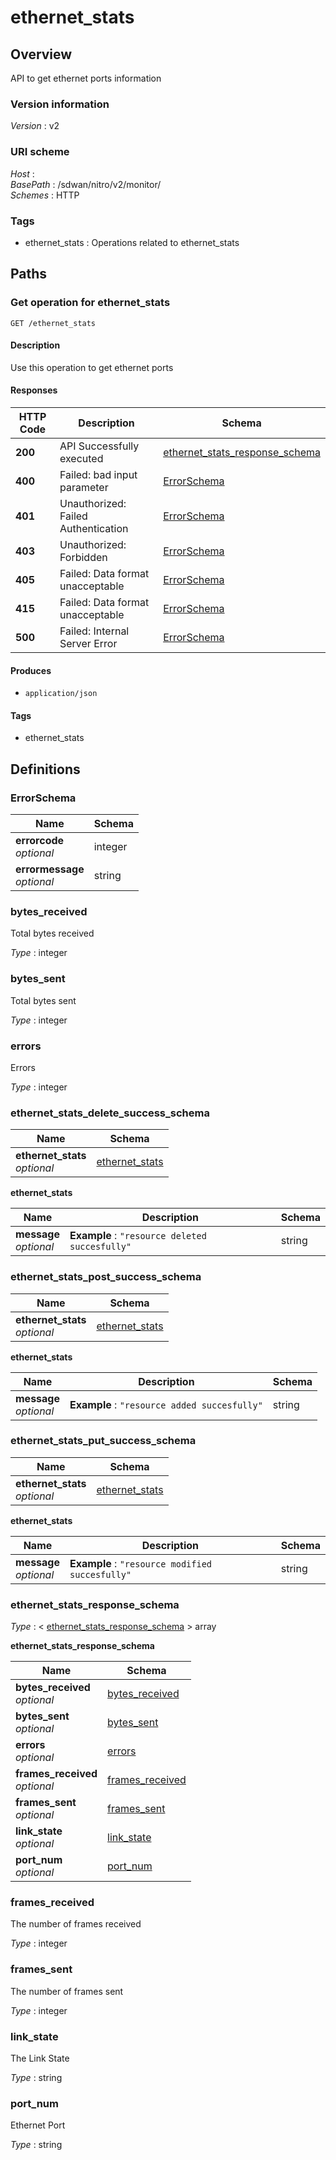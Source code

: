 # ethernet\_stats


<a name="overview"></a>
## Overview
API to get ethernet ports information


### Version information
*Version* : v2


### URI scheme
*Host* : <MGMT-IP>  
*BasePath* : /sdwan/nitro/v2/monitor/  
*Schemes* : HTTP


### Tags

* ethernet\_stats : Operations related to ethernet\_stats 




<a name="paths"></a>
## Paths

<a name="ethernet\_stats-get"></a>
### Get operation for ethernet\_stats
```
GET /ethernet_stats
```


#### Description
Use this operation to get ethernet ports


#### Responses

|HTTP Code|Description|Schema|
|---|---|---|
|**200**|API Successfully executed|[ethernet\_stats\_response\_schema](#ethernet\_stats\_response\_schema)|
|**400**|Failed: bad input parameter|[ErrorSchema](#errorschema)|
|**401**|Unauthorized: Failed Authentication|[ErrorSchema](#errorschema)|
|**403**|Unauthorized: Forbidden|[ErrorSchema](#errorschema)|
|**405**|Failed: Data format unacceptable|[ErrorSchema](#errorschema)|
|**415**|Failed: Data format unacceptable|[ErrorSchema](#errorschema)|
|**500**|Failed: Internal Server Error|[ErrorSchema](#errorschema)|


#### Produces

* `application/json`


#### Tags

* ethernet\_stats




<a name="definitions"></a>
## Definitions

<a name="errorschema"></a>
### ErrorSchema

|Name|Schema|
|---|---|
|**errorcode**  <br>*optional*|integer|
|**errormessage**  <br>*optional*|string|


<a name="bytes\_received"></a>
### bytes\_received
Total bytes received

*Type* : integer


<a name="bytes\_sent"></a>
### bytes\_sent
Total bytes sent

*Type* : integer


<a name="errors"></a>
### errors
Errors

*Type* : integer


<a name="ethernet\_stats\_delete\_success\_schema"></a>
### ethernet\_stats\_delete\_success\_schema

|Name|Schema|
|---|---|
|**ethernet\_stats**  <br>*optional*|[ethernet\_stats](#ethernet\_stats\_delete\_success\_schema-ethernet\_stats)|

<a name="ethernet\_stats\_delete\_success\_schema-ethernet\_stats"></a>
**ethernet\_stats**

|Name|Description|Schema|
|---|---|---|
|**message**  <br>*optional*|**Example** : `"resource deleted succesfully"`|string|


<a name="ethernet\_stats\_post\_success\_schema"></a>
### ethernet\_stats\_post\_success\_schema

|Name|Schema|
|---|---|
|**ethernet\_stats**  <br>*optional*|[ethernet\_stats](#ethernet\_stats\_post\_success\_schema-ethernet\_stats)|

<a name="ethernet\_stats\_post\_success\_schema-ethernet\_stats"></a>
**ethernet\_stats**

|Name|Description|Schema|
|---|---|---|
|**message**  <br>*optional*|**Example** : `"resource added succesfully"`|string|


<a name="ethernet\_stats\_put\_success\_schema"></a>
### ethernet\_stats\_put\_success\_schema

|Name|Schema|
|---|---|
|**ethernet\_stats**  <br>*optional*|[ethernet\_stats](#ethernet\_stats\_put\_success\_schema-ethernet\_stats)|

<a name="ethernet\_stats\_put\_success\_schema-ethernet\_stats"></a>
**ethernet\_stats**

|Name|Description|Schema|
|---|---|---|
|**message**  <br>*optional*|**Example** : `"resource modified succesfully"`|string|


<a name="ethernet\_stats\_response\_schema"></a>
### ethernet\_stats\_response\_schema
*Type* : < [ethernet\_stats\_response\_schema](#ethernet\_stats\_response\_schema-inline) > array

<a name="ethernet\_stats\_response\_schema-inline"></a>
**ethernet\_stats\_response\_schema**

|Name|Schema|
|---|---|
|**bytes\_received**  <br>*optional*|[bytes\_received](#bytes\_received)|
|**bytes\_sent**  <br>*optional*|[bytes\_sent](#bytes\_sent)|
|**errors**  <br>*optional*|[errors](#errors)|
|**frames\_received**  <br>*optional*|[frames\_received](#frames\_received)|
|**frames\_sent**  <br>*optional*|[frames\_sent](#frames\_sent)|
|**link\_state**  <br>*optional*|[link\_state](#link\_state)|
|**port\_num**  <br>*optional*|[port\_num](#port\_num)|


<a name="frames\_received"></a>
### frames\_received
The number of frames received

*Type* : integer


<a name="frames\_sent"></a>
### frames\_sent
The number of frames sent

*Type* : integer


<a name="link\_state"></a>
### link\_state
The Link State

*Type* : string


<a name="port\_num"></a>
### port\_num
Ethernet Port

*Type* : string





